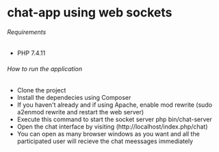# chat-app using web sockets

###### Requirements
- PHP 7.4.11

###### How to run the application
- Clone the project
- Install the dependecies using Composer
- If you haven't already and if using Apache, enable mod rewrite (sudo a2enmod rewrite and restart the web server)
- Execute this command to start the socket server php bin/chat-server
- Open the chat interface by visiting (http://localhost/index.php/chat)
- You can open as many browser windows as you want and all the participated user will recieve the chat meessages immediately 
